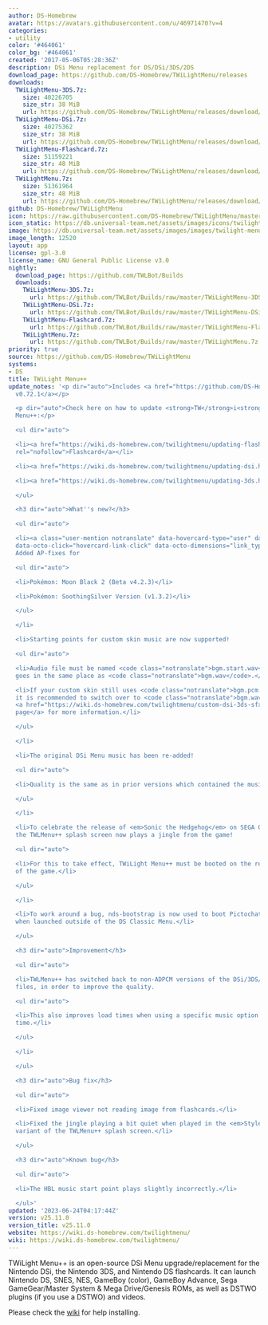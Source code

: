 ```yaml
---
author: DS-Homebrew
avatar: https://avatars.githubusercontent.com/u/46971470?v=4
categories:
- utility
color: '#464061'
color_bg: '#464061'
created: '2017-05-06T05:28:36Z'
description: DSi Menu replacement for DS/DSi/3DS/2DS
download_page: https://github.com/DS-Homebrew/TWiLightMenu/releases
downloads:
  TWiLightMenu-3DS.7z:
    size: 40226705
    size_str: 38 MiB
    url: https://github.com/DS-Homebrew/TWiLightMenu/releases/download/v25.11.0/TWiLightMenu-3DS.7z
  TWiLightMenu-DSi.7z:
    size: 40275362
    size_str: 38 MiB
    url: https://github.com/DS-Homebrew/TWiLightMenu/releases/download/v25.11.0/TWiLightMenu-DSi.7z
  TWiLightMenu-Flashcard.7z:
    size: 51159221
    size_str: 48 MiB
    url: https://github.com/DS-Homebrew/TWiLightMenu/releases/download/v25.11.0/TWiLightMenu-Flashcard.7z
  TWiLightMenu.7z:
    size: 51361964
    size_str: 48 MiB
    url: https://github.com/DS-Homebrew/TWiLightMenu/releases/download/v25.11.0/TWiLightMenu.7z
github: DS-Homebrew/TWiLightMenu
icon: https://raw.githubusercontent.com/DS-Homebrew/TWiLightMenu/master/booter/Twilight%2B%2B-animated%20icon-fix.gif
icon_static: https://db.universal-team.net/assets/images/icons/twilight-menu.png
image: https://db.universal-team.net/assets/images/images/twilight-menu.png
image_length: 12520
layout: app
license: gpl-3.0
license_name: GNU General Public License v3.0
nightly:
  download_page: https://github.com/TWLBot/Builds
  downloads:
    TWiLightMenu-3DS.7z:
      url: https://github.com/TWLBot/Builds/raw/master/TWiLightMenu-3DS.7z
    TWiLightMenu-DSi.7z:
      url: https://github.com/TWLBot/Builds/raw/master/TWiLightMenu-DSi.7z
    TWiLightMenu-Flashcard.7z:
      url: https://github.com/TWLBot/Builds/raw/master/TWiLightMenu-Flashcard.7z
    TWiLightMenu.7z:
      url: https://github.com/TWLBot/Builds/raw/master/TWiLightMenu.7z
priority: true
source: https://github.com/DS-Homebrew/TWiLightMenu
systems:
- DS
title: TWiLight Menu++
update_notes: '<p dir="auto">Includes <a href="https://github.com/DS-Homebrew/nds-bootstrap/releases/tag/v0.72.1">nds-bootstrap
  v0.72.1</a></p>

  <p dir="auto">Check here on how to update <strong>TW</strong>i<strong>L</strong>ight
  Menu++:</p>

  <ul dir="auto">

  <li><a href="https://wiki.ds-homebrew.com/twilightmenu/updating-flashcard.html"
  rel="nofollow">Flashcard</a></li>

  <li><a href="https://wiki.ds-homebrew.com/twilightmenu/updating-dsi.html" rel="nofollow">DSi</a></li>

  <li><a href="https://wiki.ds-homebrew.com/twilightmenu/updating-3ds.html" rel="nofollow">3DS</a></li>

  </ul>

  <h3 dir="auto">What''s new?</h3>

  <ul dir="auto">

  <li><a class="user-mention notranslate" data-hovercard-type="user" data-hovercard-url="/users/DeadSkullzJr/hovercard"
  data-octo-click="hovercard-link-click" data-octo-dimensions="link_type:self" href="https://github.com/DeadSkullzJr">@DeadSkullzJr</a>:
  Added AP-fixes for

  <ul dir="auto">

  <li>Pokémon: Moon Black 2 (Beta v4.2.3)</li>

  <li>Pokémon: SoothingSilver Version (v1.3.2)</li>

  </ul>

  </li>

  <li>Starting points for custom skin music are now supported!

  <ul dir="auto">

  <li>Audio file must be named <code class="notranslate">bgm.start.wav</code>, and
  goes in the same place as <code class="notranslate">bgm.wav</code>.</li>

  <li>If your custom skin still uses <code class="notranslate">bgm.pcm.raw</code>,
  it is recommended to switch over to <code class="notranslate">bgm.wav</code>. See
  <a href="https://wiki.ds-homebrew.com/twilightmenu/custom-dsi-3ds-sfx" rel="nofollow">this
  page</a> for more information.</li>

  </ul>

  </li>

  <li>The original DSi Menu music has been re-added!

  <ul dir="auto">

  <li>Quality is the same as in prior versions which contained the music.</li>

  </ul>

  </li>

  <li>To celebrate the release of <em>Sonic the Hedgehog</em> on SEGA Genesis/MegaDrive,
  the TWLMenu++ splash screen now plays a jingle from the game!

  <ul dir="auto">

  <li>For this to take effect, TWiLight Menu++ must be booted on the release date
  of the game.</li>

  </ul>

  </li>

  <li>To work around a bug, nds-bootstrap is now used to boot Pictochat &amp; DLP,
  when launched outside of the DS Classic Menu.</li>

  </ul>

  <h3 dir="auto">Improvement</h3>

  <ul dir="auto">

  <li>TWLMenu++ has switched back to non-ADPCM versions of the DSi/3DS/HBL theme music
  files, in order to improve the quality.

  <ul dir="auto">

  <li>This also improves load times when using a specific music option for the first
  time.</li>

  </ul>

  </li>

  </ul>

  <h3 dir="auto">Bug fix</h3>

  <ul dir="auto">

  <li>Fixed image viewer not reading image from flashcards.</li>

  <li>Fixed the jingle playing a bit quiet when played in the <em>Style Savvy</em>
  variant of the TWLMenu++ splash screen.</li>

  </ul>

  <h3 dir="auto">Known bug</h3>

  <ul dir="auto">

  <li>The HBL music start point plays slightly incorrectly.</li>

  </ul>'
updated: '2023-06-24T04:17:44Z'
version: v25.11.0
version_title: v25.11.0
website: https://wiki.ds-homebrew.com/twilightmenu/
wiki: https://wiki.ds-homebrew.com/twilightmenu/
---
```

TWiLight Menu++ is an open-source DSi Menu upgrade/replacement for the Nintendo DSi, the Nintendo 3DS, and Nintendo DS flashcards. It can launch Nintendo DS, SNES, NES, GameBoy (color), GameBoy Advance, Sega GameGear/Master System & Mega Drive/Genesis ROMs, as well as DSTWO plugins (if you use a DSTWO) and videos.

Please check the [wiki](https://wiki.ds-homebrew.com/twilightmenu/) for help installing.